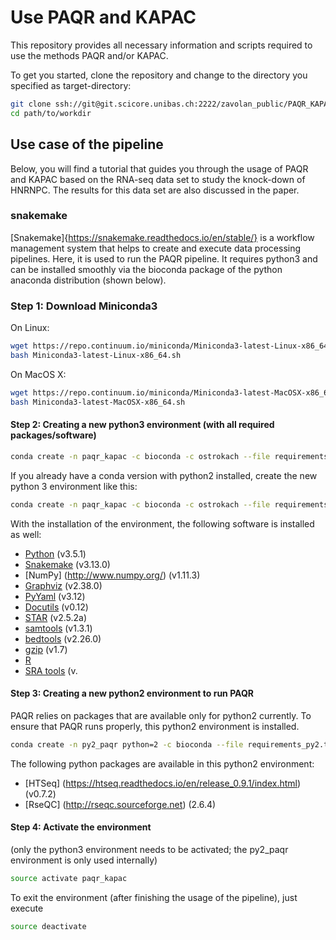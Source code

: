 # Use PAQR and KAPAC

This repository provides all necessary information and scripts required to use the methods PAQR and/or KAPAC.


To get you started, clone the repository and change to the directory you specified as target-directory:
```bash
git clone ssh://git@git.scicore.unibas.ch:2222/zavolan_public/PAQR_KAPAC.git path/to/workdir
cd path/to/workdir
```

## Use case of the pipeline
Below, you will find a tutorial that guides you through the usage of PAQR and KAPAC based on the RNA-seq data set to study the knock-down of HNRNPC. The results for this data set are also discussed in the paper.

### snakemake
[Snakemake]{https://snakemake.readthedocs.io/en/stable/} is a workflow management system that helps to create and execute data processing pipelines. Here, it is used to run the PAQR pipeline. It requires python3 and can be installed smoothly via the bioconda package of the python anaconda distribution (shown below).

### Step 1: Download Miniconda3
On Linux:
  ```bash
  wget https://repo.continuum.io/miniconda/Miniconda3-latest-Linux-x86_64.sh
  bash Miniconda3-latest-Linux-x86_64.sh
  ```

On MacOS X:
  ```bash
  wget https://repo.continuum.io/miniconda/Miniconda3-latest-MacOSX-x86_64.sh
  bash Miniconda3-latest-MacOSX-x86_64.sh
  ```

#### Step 2: Creating a new python3 environment (with all required packages/software)
  ```bash
  conda create -n paqr_kapac -c bioconda -c ostrokach --file requirements_py3.txt
  ```
If you already have a conda version with python2 installed, create the new python 3 environment like this:
  ```bash
  conda create -n paqr_kapac -c bioconda -c ostrokach --file requirements_py3.txt python=3
  ```

With the installation of the environment, the following software is installed as well:
- [Python](https://www.python.org/) (v3.5.1)
- [Snakemake](https://snakemake.readthedocs.io/en/stable/) (v3.13.0)
- [NumPy] (http://www.numpy.org/) (v1.11.3)
- [Graphviz](http://www.graphviz.org/) (v2.38.0)
- [PyYaml](http://pyyaml.org/) (v3.12)
- [Docutils](http://docutils.sourceforge.net/) (v0.12)
- [STAR](https://github.com/alexdobin/STAR) (v2.5.2a)
- [samtools](http://www.htslib.org/) (v1.3.1)
- [bedtools](http://bedtools.readthedocs.io/en/latest/) (v2.26.0)
- [gzip](http://www.gzip.org/) (v1.7)
- [R](https://www.r-project.org/)
- [SRA tools](https://github.com/ncbi/sra-tools) (v.

#### Step 3: Creating a new python2 environment to run PAQR
PAQR relies on packages that are available only for python2 currently. To ensure that PAQR runs properly, this python2 environment is installed.
  ```bash
  conda create -n py2_paqr python=2 -c bioconda --file requirements_py2.txt
  ```

The following python packages are available in this python2 environment:
- [HTSeq] (https://htseq.readthedocs.io/en/release_0.9.1/index.html) (v0.7.2)
- [RseQC] (http://rseqc.sourceforge.net) (2.6.4)

#### Step 4: Activate the environment
(only the python3 environment needs to be activated; the py2_paqr environment is only used internally)
  ```bash
  source activate paqr_kapac
  ```
To exit the environment (after finishing the usage of the pipeline), just execute
  ```bash
  source deactivate
  ```

